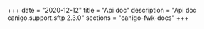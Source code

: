 +++
date        = "2020-12-12"
title       = "Api doc"
description = "Api doc canigo.support.sftp 2.3.0"
sections    = "canigo-fwk-docs"
+++